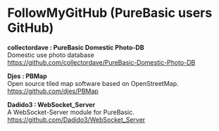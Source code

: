 # FollowMyGitHub (PureBasic users GitHub)

**collectordave : PureBasic Domestic Photo-DB**  
Domestic use photo database  
https://github.com/collectordave/PureBasic-Domestic-Photo-DB

**Djes : PBMap**  
Open source tiled map software based on OpenStreetMap.  
https://github.com/djes/PBMap 

**Dadido3 : WebSocket_Server**  
A WebSocket-Server module for PureBasic.  
https://github.com/Dadido3/WebSocket_Server



